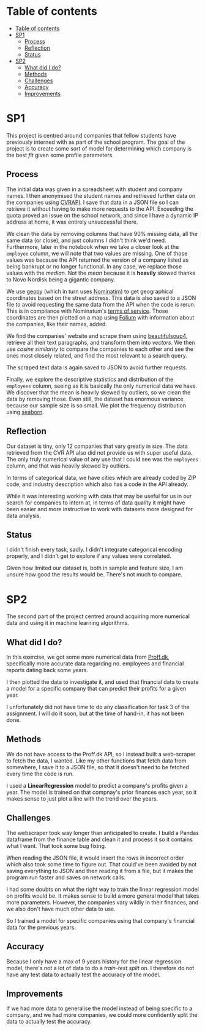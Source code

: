 # Table of contents
- [Table of contents](#table-of-contents)
- [SP1](#sp1)
  - [Process](#process)
  - [Reflection](#reflection)
  - [Status](#status)
- [SP2](#sp2)
  - [What did I do?](#what-did-i-do)
  - [Methods](#methods)
  - [Challenges](#challenges)
  - [Accuracy](#accuracy)
  - [Improvements](#improvements)

# SP1
This project is centred around companies that fellow students have previously interned with as part of the school program. The goal of the project is to create some sort of model for determining which company is the best *fit* given some profile parameters.

## Process
The initial data was given in a spreadsheet with student and company names. I then anonymised the student names and retrieved further data on the companies using [CVRAPI](https://cvrapi.dk/documentation). I save that data in a JSON file so I can retrieve it without having to make more requests to the API. Exceeding the quota proved an issue on the school network, and since I have a dynamic IP address at home, it was entirely unsuccessful there.

We clean the data by removing columns that have 90% missing data, all the same data (or close), and just columns I didn't think we'd need. Furthermore, later in the notebook when we take a closer look at the `employee` column, we will note that two values are missing. One of those values was because the API returned the version of a company listed as being bankrupt or no longer functional. In any case, we replace those values with the *median*. Not the *mean* because it is **heavily** skewed thanks to Novo Nordisk being a gigantic company.

We use [geopy](https://pypi.org/project/geopy/) (which in turn uses [Nominatim](https://nominatim.openstreetmap.org/ui/search.html)) to get geographical coordinates based on the street address. This data is also saved to a JSON file to avoid requesting the same data from the API when the code is rerun. This is in compliance with Nominatum's [terms of service](https://operations.osmfoundation.org/policies/nominatim/). Those coordinates are then plotted on a map using [Folium](https://python-visualization.github.io/folium/) with information about the companies, like their names, added.

We find the companies' website and scrape them using [beautifulsoup4](https://pypi.org/project/beautifulsoup4/), retrieve all their text paragraphs, and transform them into *vectors*. We then use *cosine similarity* to compare the companies to each other and see the ones most closely related, and find the most relevant to a search query.

The scraped text data is again saved to JSON to avoid further requests.

Finally, we explore the descriptive statistics and distribution of the `employees` column, seeing as it is basically the only numerical data we have. We discover that the mean is heavily skewed by outliers, so we clean the data by removing those. Even still, the dataset has enormous variance because our sample size is so small. We plot the frequency distribution using [seaborn](https://seaborn.pydata.org/).

## Reflection
Our dataset is tiny, only 12 companies that vary greatly in size. The data retrieved from the CVR API also did not provide us with super useful data. The only truly numerical value of any use that I could see was the `employees` column, and that was heavily skewed by outliers.

In terms of categorical data, we have cities which are already coded by ZIP code, and industry description which also has a code in the API already.

While it was interesting working with data that may be useful for us in our search for companies to intern at, in terms of data quality it might have been easier and more instructive to work with datasets more designed for data analysis.

## Status
I didn't finish every task, sadly. I didn't integrate categorical encoding properly, and I didn't get to explore if any values were correlated.

Given how limited our dataset is, both in sample and feature size, I am unsure how good the results would be. There's not much to compare.

# SP2
The second part of the project centred around acquiring more numerical data and using it in machine learning algorithms.

## What did I do?
In this exercise, we got some more numerical data from [Proff.dk](https://proff.dk/), specifically more accurate data regarding no. employees and financial reports dating back some years.

I then plotted the data to investigate it, and used that financial data to create a model for a specific company that can predict their profits for a given year.

I unfortunately did not have time to do any classification for task 3 of the assignment. I will do it soon, but at the time of hand-in, it has not been done.

## Methods
We do not have access to the Proff.dk API, so I instead built a web-scraper to fetch the data, I wanted. Like my other functions that fetch data from somewhere, I save it to a JSON file, so that it doesn't need to be fetched every time the code is run.

I used a **LinearRegression** model to predict a company's profits given a year. The model is trained on that compnay's prior finances each year, so it makes sense to just plot a line with the trend over the years.

## Challenges
The webscraper took way longer than anticipated to create. I build a Pandas dataframe from the finance table and clean it and process it so it contains what I want. That took some bug fixing.

When reading the JSON file, it would insert the rows in incorrect order which also took some time to figure out. That could've been avoided by not saving everything to JSON and then reading it from a file, but it makes the program run faster and saves on network calls.

I had some doubts on what the right way to train the linear regression model on profits would be. It makes sense to build a more general model that takes more parameters. However, the companies vary wildly in their finances, and we also don't have much other data to use.

So I trained a model for specific companies using that company's financial data for the previous years.

## Accuracy
Because I only have a max of 9 years history for the linear regression model, there's not a lot of data to do a *train-test split* on. I therefore do not have any test data to actually test the accuracy of the model.

## Improvements
If we had more data to generalise the model instead of being specific to a company, and we had more companies, we could more confidently split the data to actually test the accuracy.
